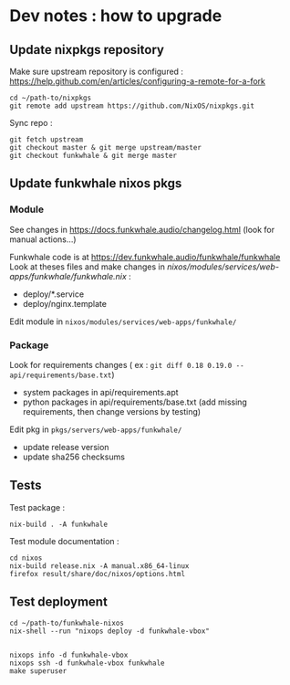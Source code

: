 # Dev notes : how to upgrade

## Update nixpkgs repository

Make sure upstream repository is configured :
https://help.github.com/en/articles/configuring-a-remote-for-a-fork

```
cd ~/path-to/nixpkgs
git remote add upstream https://github.com/NixOS/nixpkgs.git
```

Sync repo :

```
git fetch upstream
git checkout master & git merge upstream/master
git checkout funkwhale & git merge master
```

## Update funkwhale nixos pkgs

### Module

See changes in https://docs.funkwhale.audio/changelog.html
(look for manual actions...)


Funkwhale code is at https://dev.funkwhale.audio/funkwhale/funkwhale
Look at theses files and make changes in _nixos/modules/services/web-apps/funkwhale/funkwhale.nix_ :
- deploy/*.service
- deploy/nginx.template

Edit module in `nixos/modules/services/web-apps/funkwhale/`

### Package

Look for requirements changes ( ex : `git diff 0.18 0.19.0 -- api/requirements/base.txt`)
* system packages in api/requirements.apt
* python packages in api/requirements/base.txt (add missing requirements, then change versions by testing)


Edit pkg in `pkgs/servers/web-apps/funkwhale/`

* update release version
* update sha256 checksums

## Tests

Test package :

`nix-build . -A funkwhale`

Test module documentation :
```
cd nixos
nix-build release.nix -A manual.x86_64-linux
firefox result/share/doc/nixos/options.html
```
## Test deployment 

```
cd ~/path-to/funkwhale-nixos
nix-shell --run "nixops deploy -d funkwhale-vbox"


nixops info -d funkwhale-vbox
nixops ssh -d funkwhale-vbox funkwhale
make superuser
```

